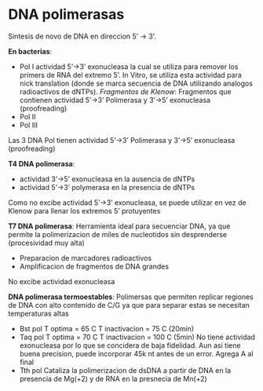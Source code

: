 # DNA polimerasas

Sintesis de novo de DNA en direccion 5’ → 3’.

**En bacterias**:
- Pol I
	actividad 5’→3’ exonucleasa la cual se utiliza para remover los primers de RNA del extremo 5’.
	In Vitro, se utiliza esta actividad para nick translation (donde se marca secuencia de DNA utilizando analogos radioactivos de dNTPs).
	*Fragmentos de Klenow*:  Fragmentos que contienen actividad 5’→3’ Polimerasa y 3’→5’ exonucleasa (proofreading)
- Pol II
- Pol III

Las 3 DNA Pol tienen actividad 5’→3’ Polimerasa y 3’→5’ exonucleasa (proofreading)

**T4 DNA polimerasa**:
- actividad 3’→5’ exonucleasa en la ausencia de dNTPs
- actividad 5’→3’ polymerasa en la presencia de dNTPs

Como no excibe actividad 5’→3’ exonucleasa, se puede utilizar en vez de Klenow para llenar los extremos 5’ protuyentes 

**T7 DNA polimerasa**:
Herramienta ideal para secuenciar DNA, ya que permite la polimerizacion de miles de nucleotidos sin desprenderse (procesividad muy alta)
- Preparacion de marcadores radioactivos
- Amplificacion de fragmentos de DNA grandes

No excibe actividad exonucleasa

**DNA polimerasa termoestables**:
Polimersas que permiten replicar regiones de DNA con alto contenido de C/G ya que para separar estas se necesitan temperaturas altas

- Bst pol
	  T optima = 65 C
	  T inactivacion = 75 C (20min)
- Taq pol
	  T optima = 70 C
	  T inactivacion = 100 C (5min)
	  No tiene actividad exonucleasa  por lo que se concidera de baja fidelidad.
	  Aun asi tiene buena precision, puede incorporar 45k nt antes de un error.
	  Agrega A al final
- Tth pol
	  Cataliza la polimerizacion de dsDNA a partir de DNA en la presencia de Mg(+2) y de RNA en la presnecia de Mn(+2)